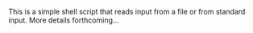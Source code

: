 
This is a simple shell script that reads input from a file or from standard
input. More details forthcoming...
